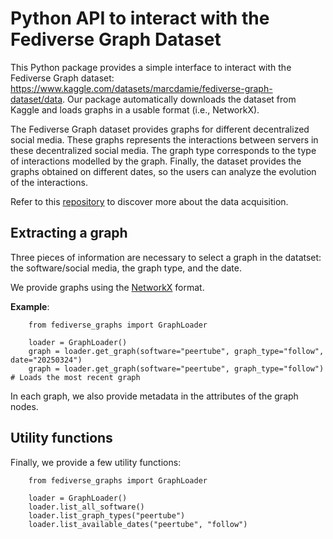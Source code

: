 # Python API to interact with the Fediverse Graph Dataset

This Python package provides a simple interface to interact with the Fediverse Graph dataset: https://www.kaggle.com/datasets/marcdamie/fediverse-graph-dataset/data.
Our package automatically downloads the dataset from Kaggle and loads graphs in a usable format (i.e., NetworkX).

The Fediverse Graph dataset provides graphs for different decentralized social media.
These graphs represents the interactions between servers in these decentralized social media.
The graph type corresponds to the type of interactions modelled by the graph.
Finally, the dataset provides the graphs obtained on different dates, so the users can analyze the evolution of the interactions.

Refer to this [repository](https://github.com/MarcT0K/Franck) to discover more about the data acquisition.

## Extracting a graph 

Three pieces of information are necessary to select a graph in the datatset: the software/social media, the graph type, and the date.

We provide graphs using the [NetworkX](https://networkx.org/) format.

**Example**:

```python3
    from fediverse_graphs import GraphLoader

    loader = GraphLoader()
    graph = loader.get_graph(software="peertube", graph_type="follow", date="20250324")
    graph = loader.get_graph(software="peertube", graph_type="follow") # Loads the most recent graph
```


In each graph, we also provide metadata in the attributes of the graph nodes.

## Utility functions

Finally, we provide a few utility functions:

```python3
    from fediverse_graphs import GraphLoader

    loader = GraphLoader()
    loader.list_all_software()
    loader.list_graph_types("peertube")
    loader.list_available_dates("peertube", "follow")
```
